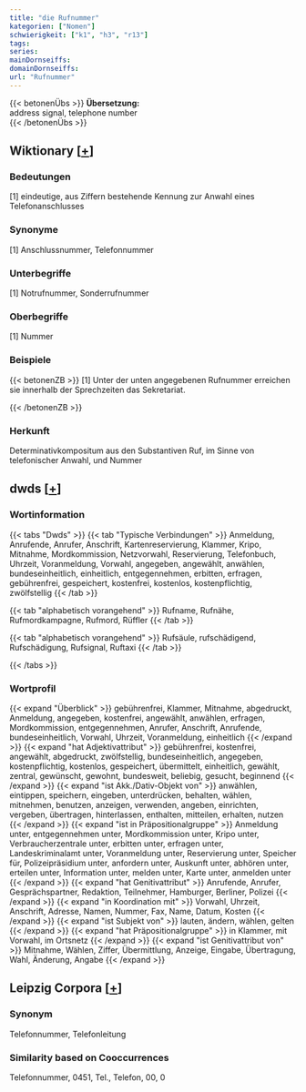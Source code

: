 ```yaml
---
title: "die Rufnummer"
kategorien: ["Nomen"]
schwierigkeit: ["k1", "h3", "r13"]
tags:
series:
mainDornseiffs:
domainDornseiffs:
url: "Rufnummer"
---
```


{{< betonenÜbs >}}
**Übersetzung:**  
address signal, telephone  number  
{{< /betonenÜbs >}}

## Wiktionary [[+](https://de.wiktionary.org/wiki/Rufnummer)]

### Bedeutungen
[1] eindeutige, aus Ziffern bestehende Kennung zur Anwahl eines Telefonanschlusses  

### Synonyme
[1] Anschlussnummer, Telefonnummer  

### Unterbegriffe
[1] Notrufnummer, Sonderrufnummer  

### Oberbegriffe
[1] Nummer  

### Beispiele
{{< betonenZB >}}
[1] Unter der unten angegebenen Rufnummer erreichen sie innerhalb der Sprechzeiten das Sekretariat.  

{{< /betonenZB >}}
### Herkunft
Determinativkompositum aus den Substantiven Ruf, im Sinne von telefonischer Anwahl, und Nummer  



## dwds [[+](https://www.dwds.de/wb/Rufnummer)]

### Wortinformation
{{< tabs "Dwds" >}}
{{< tab "Typische Verbindungen" >}}
Anmeldung, Anrufende, Anrufer, Anschrift, Kartenreservierung, Klammer, Kripo, Mitnahme, Mordkommission, Netzvorwahl, Reservierung, Telefonbuch, Uhrzeit, Voranmeldung, Vorwahl, angegeben, angewählt, anwählen, bundeseinheitlich, einheitlich, entgegennehmen, erbitten, erfragen, gebührenfrei, gespeichert, kostenfrei, kostenlos, kostenpflichtig, zwölfstellig
{{< /tab >}}

{{< tab "alphabetisch vorangehend" >}}
Rufname, Rufnähe, Rufmordkampagne, Rufmord, Rüffler
{{< /tab >}}

{{< tab "alphabetisch vorangehend" >}}
Rufsäule, rufschädigend, Rufschädigung, Rufsignal, Ruftaxi
{{< /tab >}}

{{< /tabs >}}

### Wortprofil
{{< expand "Überblick" >}} gebührenfrei, Klammer, Mitnahme, abgedruckt, Anmeldung, angegeben, kostenfrei, angewählt, anwählen, erfragen, Mordkommission, entgegennehmen, Anrufer, Anschrift, Anrufende, bundeseinheitlich, Vorwahl, Uhrzeit, Voranmeldung, einheitlich {{< /expand >}}
{{< expand "hat Adjektivattribut" >}} gebührenfrei, kostenfrei, angewählt, abgedruckt, zwölfstellig, bundeseinheitlich, angegeben, kostenpflichtig, kostenlos, gespeichert, übermittelt, einheitlich, gewählt, zentral, gewünscht, gewohnt, bundesweit, beliebig, gesucht, beginnend {{< /expand >}}
{{< expand "ist Akk./Dativ-Objekt von" >}} anwählen, eintippen, speichern, eingeben, unterdrücken, behalten, wählen, mitnehmen, benutzen, anzeigen, verwenden, angeben, einrichten, vergeben, übertragen, hinterlassen, enthalten, mitteilen, erhalten, nutzen {{< /expand >}}
{{< expand "ist in Präpositionalgruppe" >}} Anmeldung unter, entgegennehmen unter, Mordkommission unter, Kripo unter, Verbraucherzentrale unter, erbitten unter, erfragen unter, Landeskriminalamt unter, Voranmeldung unter, Reservierung unter, Speicher für, Polizeipräsidium unter, anfordern unter, Auskunft unter, abhören unter, erteilen unter, Information unter, melden unter, Karte unter, anmelden unter {{< /expand >}}
{{< expand "hat Genitivattribut" >}} Anrufende, Anrufer, Gesprächspartner, Redaktion, Teilnehmer, Hamburger, Berliner, Polizei {{< /expand >}}
{{< expand "in Koordination mit" >}} Vorwahl, Uhrzeit, Anschrift, Adresse, Namen, Nummer, Fax, Name, Datum, Kosten {{< /expand >}}
{{< expand "ist Subjekt von" >}} lauten, ändern, wählen, gelten {{< /expand >}}
{{< expand "hat Präpositionalgruppe" >}} in Klammer, mit Vorwahl, im Ortsnetz {{< /expand >}}
{{< expand "ist Genitivattribut von" >}} Mitnahme, Wählen, Ziffer, Übermittlung, Anzeige, Eingabe, Übertragung, Wahl, Änderung, Angabe {{< /expand >}}

## Leipzig Corpora [[+](https://corpora.uni-leipzig.de/en/res?word=Rufnummer&corpusId=deu_newscrawl-public_2018)]


### Synonym
Telefonnummer, Telefonleitung


### Similarity based on Cooccurrences
Telefonnummer, 0451, Tel., Telefon, 00, 0

